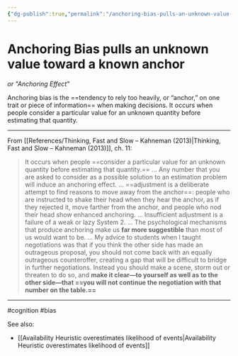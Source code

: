 ```yaml
---
{"dg-publish":true,"permalink":"/anchoring-bias-pulls-an-unknown-value-toward-a-known-anchor/"}
---
```



# Anchoring Bias pulls an unknown value toward a known anchor
*or "Anchoring Effect"*

Anchoring bias is the ==tendency to rely too heavily, or “anchor,” on one trait or piece of information== when making decisions. It occurs when people consider a particular value for an unknown quantity before estimating that quantity.

---

From [[References/Thinking, Fast and Slow – Kahneman (2013)\|Thinking, Fast and Slow – Kahneman (2013)]], ch. 11:

> It occurs when people ==consider a particular value for an unknown quantity before estimating that quantity.==
> …
> Any number that you are asked to consider as a possible solution to an estimation problem will induce an anchoring effect.
> …
> ==adjustment is a deliberate attempt to find reasons to move away from the anchor==: people who are instructed to shake their head when they hear the anchor, as if they rejected it, move farther from the anchor, and people who nod their head show enhanced anchoring.
> …
> Insufficient adjustment is a failure of a weak or lazy System 2.
> …
> The psychological mechanisms that produce anchoring make us **far more suggestible** than most of us would want to be.
> …
> My advice to students when I taught negotiations was that if you think the other side has made an outrageous proposal, you should not come back with an equally outrageous counteroffer, creating a gap that will be difficult to bridge in further negotiations. Instead you should make a scene, storm out or threaten to do so, and **make it clear—to yourself as well as to the other side—that ==you will not continue the negotiation with that number on the table.==**

---
#cognition #bias 

See also:
- [[Availability Heuristic overestimates likelihood of events\|Availability Heuristic overestimates likelihood of events]]
